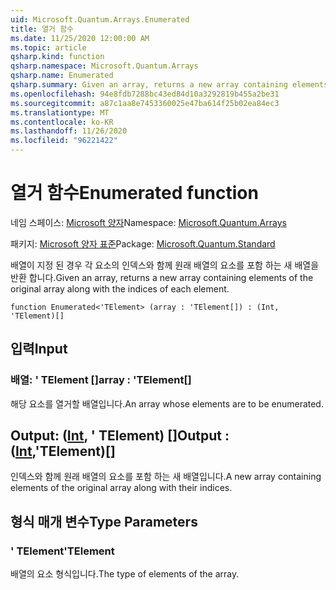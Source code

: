 ```yaml
---
uid: Microsoft.Quantum.Arrays.Enumerated
title: 열거 함수
ms.date: 11/25/2020 12:00:00 AM
ms.topic: article
qsharp.kind: function
qsharp.namespace: Microsoft.Quantum.Arrays
qsharp.name: Enumerated
qsharp.summary: Given an array, returns a new array containing elements of the original array along with the indices of each element.
ms.openlocfilehash: 94e8fdb7288bc43ed84d10a3292819b455a2be31
ms.sourcegitcommit: a87c1aa8e7453360025e47ba614f25b02ea84ec3
ms.translationtype: MT
ms.contentlocale: ko-KR
ms.lasthandoff: 11/26/2020
ms.locfileid: "96221422"
---
```

# <a name="enumerated-function"></a><span data-ttu-id="63dc4-102">열거 함수</span><span class="sxs-lookup"><span data-stu-id="63dc4-102">Enumerated function</span></span>

<span data-ttu-id="63dc4-103">네임 스페이스: [Microsoft 양자](xref:Microsoft.Quantum.Arrays)</span><span class="sxs-lookup"><span data-stu-id="63dc4-103">Namespace: [Microsoft.Quantum.Arrays](xref:Microsoft.Quantum.Arrays)</span></span>

<span data-ttu-id="63dc4-104">패키지: [Microsoft 양자 표준](https://nuget.org/packages/Microsoft.Quantum.Standard)</span><span class="sxs-lookup"><span data-stu-id="63dc4-104">Package: [Microsoft.Quantum.Standard](https://nuget.org/packages/Microsoft.Quantum.Standard)</span></span>


<span data-ttu-id="63dc4-105">배열이 지정 된 경우 각 요소의 인덱스와 함께 원래 배열의 요소를 포함 하는 새 배열을 반환 합니다.</span><span class="sxs-lookup"><span data-stu-id="63dc4-105">Given an array, returns a new array containing elements of the original array along with the indices of each element.</span></span>

```qsharp
function Enumerated<'TElement> (array : 'TElement[]) : (Int, 'TElement)[]
```


## <a name="input"></a><span data-ttu-id="63dc4-106">입력</span><span class="sxs-lookup"><span data-stu-id="63dc4-106">Input</span></span>

### <a name="array--telement"></a><span data-ttu-id="63dc4-107">배열: ' TElement []</span><span class="sxs-lookup"><span data-stu-id="63dc4-107">array : 'TElement[]</span></span>

<span data-ttu-id="63dc4-108">해당 요소를 열거할 배열입니다.</span><span class="sxs-lookup"><span data-stu-id="63dc4-108">An array whose elements are to be enumerated.</span></span>



## <a name="output--inttelement"></a><span data-ttu-id="63dc4-109">Output: ([Int](xref:microsoft.quantum.lang-ref.int), ' TElement) []</span><span class="sxs-lookup"><span data-stu-id="63dc4-109">Output : ([Int](xref:microsoft.quantum.lang-ref.int),'TElement)[]</span></span>

<span data-ttu-id="63dc4-110">인덱스와 함께 원래 배열의 요소를 포함 하는 새 배열입니다.</span><span class="sxs-lookup"><span data-stu-id="63dc4-110">A new array containing elements of the original array along with their indices.</span></span>

## <a name="type-parameters"></a><span data-ttu-id="63dc4-111">형식 매개 변수</span><span class="sxs-lookup"><span data-stu-id="63dc4-111">Type Parameters</span></span>

### <a name="telement"></a><span data-ttu-id="63dc4-112">' TElement</span><span class="sxs-lookup"><span data-stu-id="63dc4-112">'TElement</span></span>

<span data-ttu-id="63dc4-113">배열의 요소 형식입니다.</span><span class="sxs-lookup"><span data-stu-id="63dc4-113">The type of elements of the array.</span></span>